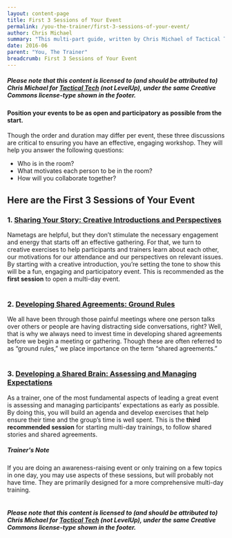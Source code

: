 ```yaml
---
layout: content-page
title: First 3 Sessions of Your Event
permalink: /you-the-trainer/first-3-sessions-of-your-event/
author: Chris Michael
summary: "This multi-part guide, written by Chris Michael of Tactical Tech, covers 3 individual sessions that together can set the stage for a training events that are effective, productive, and more participatory from the beginning."
date: 2016-06
parent: "You, The Trainer"
breadcrumb: First 3 Sessions of Your Event
---
```

##### Please note that this content is licensed to (and should be attributed to) Chris Michael for [Tactical Tech](https://www.tacticaltech.org) (not LevelUp), under the same Creative Commons license-type shown in the footer.

#### Position your events to be as open and participatory as possible from the start.
Though the order and duration may differ per event, these three discussions are critical to ensuring you have an effective, engaging workshop. They will help you answer the following questions:
- Who is in the room?
- What motivates each person to be in the room?
- How will you collaborate together?

## Here are the First 3 Sessions of Your Event

### 1. [Sharing Your Story: Creative Introductions and Perspectives](/you-the-trainer/first-3-sessions-of-your-event/sharing-your-story/)
Nametags are helpful, but they don’t stimulate the necessary engagement and energy that starts off an effective gathering. For that, we turn to creative exercises to help participants and trainers learn about each other, our motivations for our attendance and our perspectives on relevant issues. By starting with a creative introduction, you’re setting the tone to show this will be a fun, engaging and participatory event. This is recommended as the **first session** to open a multi-day event.
<br><br>

### 2. [Developing Shared Agreements: Ground Rules](/you-the-trainer/first-3-sessions-of-your-event/developing-shared-agreements/)
We all have been through those painful meetings where one person talks over others or people are having distracting side conversations, right? Well, that is why we always need to invest time in developing shared agreements before we begin a meeting or gathering. Though these are often referred to as “ground rules,” we place importance on the term “shared agreements.”
<br><br>

### 3. [Developing a Shared Brain: Assessing and Managing Expectations](/you-the-trainer/first-3-sessions-of-your-event/developing-a-shared-brain/)
As a trainer, one of the most fundamental aspects of leading a great event is assessing and managing participants’ expectations as early as possible. By doing this, you will build an agenda and develop exercises that help ensure their time and the group’s time is well spent. This is the **third recommended session** for starting multi-day trainings, to follow shared stories and shared agreements.

##### *Trainer's Note*
If you are doing an awareness-raising event or only training on a few topics in one day, you may use aspects of these sessions, but will probably not have time. They are primarily designed for a more comprehensive multi-day training.
<br><br>

##### Please note that this content is licensed to (and should be attributed to) Chris Michael for [Tactical Tech](https://www.tacticaltech.org) (not LevelUp), under the same Creative Commons license-type shown in the footer.
<br><br>
